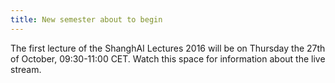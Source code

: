```yaml
---
title: New semester about to begin
---
```


The first lecture of the ShanghAI Lectures 2016 will be on Thursday the 27th of October, 09:30-11:00 CET. Watch this space for information about the live stream.

